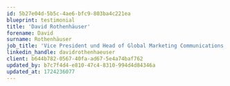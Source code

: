 ```yaml
---
id: 5b27e04d-5b5c-4ae6-bfc9-803ba4c221ea
blueprint: testimonial
title: 'David Rothenhäuser'
forename: David
surname: Rothenhäuser
job_title: 'Vice President und Head of Global Marketing Communications'
linkedin_handle: davidrothenhaeuser
client: b644b782-0567-40fa-ad67-5e4a74baf762
updated_by: b7c7f4d4-e810-47c4-8310-994d4d84346a
updated_at: 1724236077
---
```

